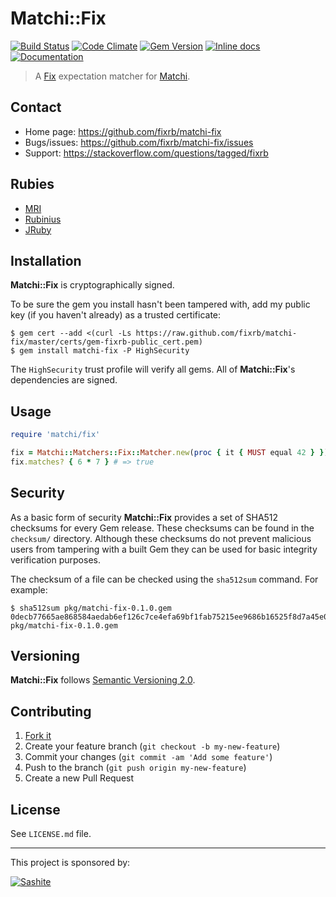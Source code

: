 # Matchi::Fix

[![Build Status](https://travis-ci.org/fixrb/matchi-fix.svg?branch=master)][travis]
[![Code Climate](https://codeclimate.com/github/fixrb/matchi-fix/badges/gpa.svg)][codeclimate]
[![Gem Version](https://badge.fury.io/rb/matchi-fix.svg)][gem]
[![Inline docs](http://inch-ci.org/github/fixrb/matchi-fix.svg?branch=master)][inchpages]
[![Documentation](http://img.shields.io/:yard-docs-38c800.svg)][rubydoc]

> A [Fix](https://github.com/fixrb/fix) expectation matcher for [Matchi](https://github.com/fixrb/matchi).

## Contact

* Home page: https://github.com/fixrb/matchi-fix
* Bugs/issues: https://github.com/fixrb/matchi-fix/issues
* Support: https://stackoverflow.com/questions/tagged/fixrb

## Rubies

* [MRI](https://www.ruby-lang.org/)
* [Rubinius](http://rubini.us/)
* [JRuby](http://jruby.org/)

## Installation

__Matchi::Fix__ is cryptographically signed.

To be sure the gem you install hasn't been tampered with, add my public key (if you haven't already) as a trusted certificate:

    $ gem cert --add <(curl -Ls https://raw.github.com/fixrb/matchi-fix/master/certs/gem-fixrb-public_cert.pem)
    $ gem install matchi-fix -P HighSecurity

The `HighSecurity` trust profile will verify all gems.  All of __Matchi::Fix__'s dependencies are signed.

## Usage

```ruby
require 'matchi/fix'

fix = Matchi::Matchers::Fix::Matcher.new(proc { it { MUST equal 42 } }) #<Matchi::Matchers::Fix::Matcher:0x007fd4022dd6c8 @expected=#<Proc:0x007fd4022dd6f0@(irb):1>>
fix.matches? { 6 * 7 } # => true
```

## Security

As a basic form of security __Matchi::Fix__ provides a set of SHA512 checksums for
every Gem release.  These checksums can be found in the `checksum/` directory.
Although these checksums do not prevent malicious users from tampering with a
built Gem they can be used for basic integrity verification purposes.

The checksum of a file can be checked using the `sha512sum` command.  For
example:

    $ sha512sum pkg/matchi-fix-0.1.0.gem
    0decb77665ae868584aedab6ef126c7ce4efa69bf1fab75215ee9686b16525f8d7a45e03dc3145cb320371d8ddf2ffff90de34f5778fe55b11ce4cb4996a7f5a  pkg/matchi-fix-0.1.0.gem

## Versioning

__Matchi::Fix__ follows [Semantic Versioning 2.0](http://semver.org/).

## Contributing

1. [Fork it](https://github.com/fixrb/matchi-fix/fork)
2. Create your feature branch (`git checkout -b my-new-feature`)
3. Commit your changes (`git commit -am 'Add some feature'`)
4. Push to the branch (`git push origin my-new-feature`)
5. Create a new Pull Request

## License

See `LICENSE.md` file.

[gem]: https://rubygems.org/gems/matchi-fix
[travis]: https://travis-ci.org/fixrb/matchi-fix
[codeclimate]: https://codeclimate.com/github/fixrb/matchi-fix
[gemnasium]: https://gemnasium.com/fixrb/matchi-fix
[inchpages]: http://inch-ci.org/github/fixrb/matchi-fix
[rubydoc]: http://rubydoc.info/gems/matchi-fix/frames

***

This project is sponsored by:

[![Sashite](http://sashite.com/img/sashite.png)](http://sashite.com/)
